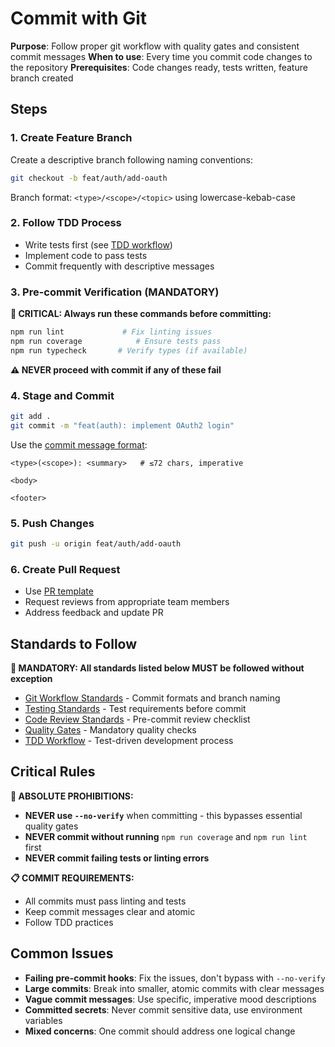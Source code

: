 # Commit with Git

**Purpose**: Follow proper git workflow with quality gates and consistent commit messages
**When to use**: Every time you commit code changes to the repository
**Prerequisites**: Code changes ready, tests written, feature branch created

## Steps

### 1. Create Feature Branch

Create a descriptive branch following naming conventions:

```bash
git checkout -b feat/auth/add-oauth
```

Branch format: `<type>/<scope>/<topic>` using lowercase-kebab-case

### 2. Follow TDD Process

- Write tests first (see [TDD workflow](../coding/write-code-tdd.md))
- Implement code to pass tests
- Commit frequently with descriptive messages

### 3. Pre-commit Verification (MANDATORY)

**🔴 CRITICAL: Always run these commands before committing:**

```bash
npm run lint             # Fix linting issues
npm run coverage            # Ensure tests pass
npm run typecheck       # Verify types (if available)
```

**⚠️ NEVER proceed with commit if any of these fail**

### 4. Stage and Commit

```bash
git add .
git commit -m "feat(auth): implement OAuth2 login"
```

Use the [commit message format](../../standards/project/git-workflow.md#commit-format):

```
<type>(<scope>): <summary>   # ≤72 chars, imperative

<body>

<footer>
```

### 5. Push Changes

```bash
git push -u origin feat/auth/add-oauth
```

### 6. Create Pull Request

- Use [PR template](create-pr.md)
- Request reviews from appropriate team members
- Address feedback and update PR

## Standards to Follow

**🔴 MANDATORY: All standards listed below MUST be followed without exception**

- [Git Workflow Standards](../../standards/project/git-workflow.md) - Commit formats and branch naming
- [Testing Standards](../../standards/quality/testing.md) - Test requirements before commit
- [Code Review Standards](../../standards/quality/code-review.md) - Pre-commit review checklist
- [Quality Gates](../shared/quality-gates.md) - Mandatory quality checks
- [TDD Workflow](../coding/write-code-tdd.md) - Test-driven development process

## Critical Rules

**🚨 ABSOLUTE PROHIBITIONS:**

- **NEVER use `--no-verify`** when committing - this bypasses essential quality gates
- **NEVER commit without running** `npm run coverage` and `npm run lint` first
- **NEVER commit failing tests or linting errors**

**📋 COMMIT REQUIREMENTS:**

- All commits must pass linting and tests
- Keep commit messages clear and atomic
- Follow TDD practices

## Common Issues

- **Failing pre-commit hooks**: Fix the issues, don't bypass with `--no-verify`
- **Large commits**: Break into smaller, atomic commits with clear messages
- **Vague commit messages**: Use specific, imperative mood descriptions
- **Committed secrets**: Never commit sensitive data, use environment variables
- **Mixed concerns**: One commit should address one logical change
